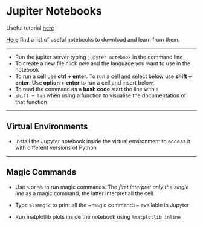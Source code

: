 # Jupiter Notebooks

Useful tutorial [here](https://youtu.be/HW29067qVWk)

[Here](https://github.com/jupyter/jupyter/wiki/A-gallery-of-interesting-Jupyter-Notebooks)  find a list of useful notebooks to download and learn from them.

* * *

-   Run the jupiter server typing `jupyter notebook` in the command line
-   To create a new file click _new_ and the language you want to use in the notebook
-   To run a cell use **ctrl + enter**. To run a cell and select below use **shift + enter**. Use **option + enter** to run a cell and insert below.
-   To read the command as a **bash code** start the line with `!`
-   `shift + tab` when using a function to visualise the documentation of that function

* * *

## Virtual Environments

-   Install the Jupyter notebook inside the virtual environment to access it with different versions of Python

* * *

## Magic Commands

-   Use `%` or `%%` to run magic commands. The _first interpret only the single line_ as a magic command, the latter interpret all the cell.
-   Type `%lsmagic` to print all the ~magic commands~ available in Jupyter

-   Run matplotlib plots inside the notebook using `%matplotlib inline`
